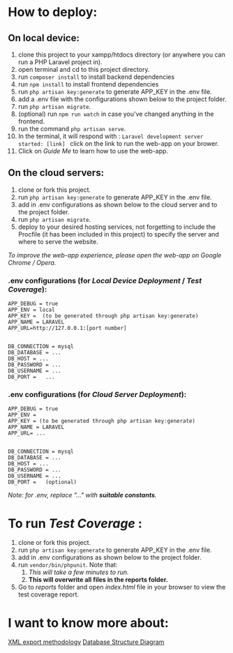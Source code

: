 # How to deploy: 
## On local device:
1. clone this project to your xampp/htdocs directory (or anywhere you can run a PHP Laravel project in).
2. open terminal and cd to this project directory. 
3. run  `composer install` to install backend dependencies
4. run  `npm install` to install frontend dependencies
5. run  `php artisan key:generate` to generate APP_KEY in the .env file.
6. add a .env file with the configurations shown below to the project folder.
7. run  `php artisan migrate`.
8. (optional) run  `npm run watch` in case you've changed anything in the frontend.
8. run the command `php artisan serve`.
9. In the terminal, it will respond with : `Laravel development server started: [link] ` click on the link to run the web-app on your brower.
10. Click on *Guide Me* to learn how to use the web-app.

## On the cloud servers: 
1. clone or fork this project. 
2. run  `php artisan key:generate` to generate APP_KEY in the .env file.
3. add in .env configurations as shown below to the cloud server and to the project folder.
4. run  `php artisan migrate`. 
5. deploy to your desired hosting services, not forgetting to include the Procfile (it has been included in this project) to specify the server and where to serve the website.

*To improve the web-app experience, please open the web-app on Google Chrome / Opera.*

### .env configurations (for *Local Device Deployment* / *Test Coverage*):
```
APP_DEBUG = true
APP_ENV = local 
APP_KEY =  (to be generated through php artisan key:generate)
APP_NAME = LARAVEL
APP_URL=http://127.0.0.1:[port number]


DB_CONNECTION = mysql
DB_DATABASE = ...
DB_HOST = ...
DB_PASSWORD = ...
DB_USERNAME = ...
DB_PORT =   ...
```
### .env configurations (for *Cloud Server Deployment*):
```
APP_DEBUG = true
APP_ENV =  
APP_KEY = (to be generated through php artisan key:generate)
APP_NAME = LARAVEL
APP_URL= ...


DB_CONNECTION = mysql
DB_DATABASE = ...
DB_HOST = ...
DB_PASSWORD = ...
DB_USERNAME = ...
DB_PORT =   (optional)
```
*Note: for .env, replace  "..." with __suitable constants__.*

# To run *Test Coverage* : 
1. clone or fork this project. 
2. run  `php artisan key:generate` to generate APP_KEY in the .env file.
3. add in .env configurations as shown below to the project folder.
4. run `vendor/bin/phpunit`. Note that:
    1. *This will take a few minutes to run.*
    2. __This will overwrite all files in the reports folder.__
2. Go to *reports* folder and open *index.html* file in your browser to view the test coverage report. 

# I want to know more about: 
[XML export methodology](./documentation/XML_EXPORT.pdf)
[Database Structure Diagram](./documentation/DBStructure.pdf)